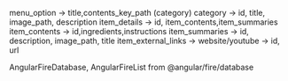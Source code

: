 menu_option -> title,contents_key_path (category)
category -> id, title, image_path, description
item_details -> id, item_contents,item_summaries
item_contents -> id,ingredients,instructions
item_summaries -> id, description, image_path, title
item_external_links -> website/youtube -> id, url

AngularFireDatabase, AngularFireList from @angular/fire/database
